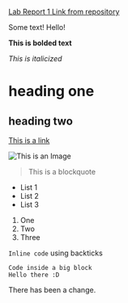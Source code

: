 [Lab Report 1 Link from repository](lab-report-1-week-2.html)



Some text! Hello!

__This is bolded text__

*This is italicized*

# heading one
## heading two
[This is a link](https://youtu.be/dQw4w9WgXcQ)

![This is an Image](https://plantsforallseasons.com/wp-content/uploads/2020/06/hibiscus-uses-pfas-plant-flower.jpg)
> This is a blockquote

* List 1
* List 2
* List 3

1. One
2. Two
3. Three

`Inline code` using backticks

``` 
Code inside a big block
Hello there :D
```

There has been a change.

